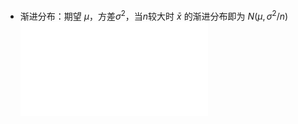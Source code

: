 - 渐进分布：期望 $\mu$，方差$\sigma^2$，当$n$较大时 $\bar{x}$ 的渐进分布即为 $N(\mu , \sigma^2 /n)$
	![常用概率分布及其数学期望和方差](常用概率分布及其数学期望和方差.md)

